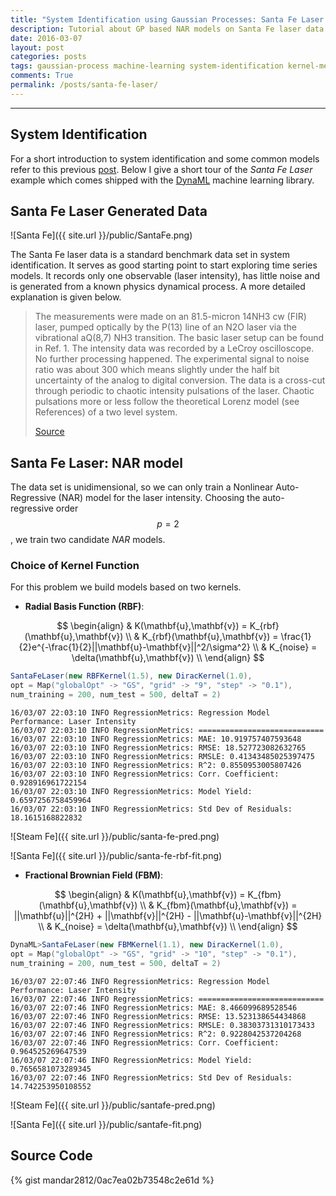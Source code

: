 ```yaml
---
title: "System Identification using Gaussian Processes: Santa Fe Laser Data Set"
description: Tutorial about GP based NAR models on Santa Fe laser data using DynaML
date: 2016-03-07
layout: post
categories: posts
tags: gaussian-process machine-learning system-identification kernel-methods santa-fe-laser
comments: True
permalink: /posts/santa-fe-laser/
---
```


------

## System Identification
For a short introduction to system identification and some common models refer to this previous [post](/posts/lssvm-power-plant). Below I give a short tour of the _Santa Fe Laser_ example which comes shipped with the [DynaML](https://github.com/mandar2812/DynaML) machine learning library.

## Santa Fe Laser Generated Data 

![Santa Fe]({{ site.url }}/public/SantaFe.png)

The Santa Fe laser data is a standard benchmark data set in system identification. It serves as good starting point to start exploring time series models. It records only one observable (laser intensity), has little noise and is generated from a known physics dynamical process. A more detailed explanation is given below.

>The measurements were made on an 81.5-micron 14NH3 cw (FIR) laser, pumped optically by the P(13) line of an N2O laser via the vibrational aQ(8,7) NH3 transition. The basic laser setup can be found in Ref. 1. The intensity data was recorded by a LeCroy oscilloscope. No further processing happened. The experimental signal to noise ratio was about 300 which means slightly under the half bit uncertainty of the analog to digital conversion. The data is a cross-cut through periodic to chaotic intensity pulsations of the laser. Chaotic pulsations more or less follow the theoretical Lorenz model (see References) of a two level system.
>
>[Source](http://www-psych.stanford.edu/~andreas/Time-Series/SantaFe.html)

## Santa Fe Laser: NAR model

The data set is unidimensional, so we can only train a Nonlinear Auto-Regressive (NAR) model for the laser intensity. Choosing the auto-regressive order $$ p = 2 $$, we train two candidate _NAR_ models.

### Choice of Kernel Function

For this problem we build models based on two kernels.

- **Radial Basis Function (RBF)**:

$$
	\begin{align}
		& K(\mathbf{u},\mathbf{v}) = K_{rbf}(\mathbf{u},\mathbf{v}) \\
		& K_{rbf}(\mathbf{u},\mathbf{v}) =  \frac{1}{2}e^{-\frac{1}{2}||\mathbf{u}-\mathbf{v}||^2/\sigma^2} \\
		& K_{noise} = \delta(\mathbf{u},\mathbf{v}) \\
	\end{align}
$$

```scala
SantaFeLaser(new RBFKernel(1.5), new DiracKernel(1.0),
opt = Map("globalOpt" -> "GS", "grid" -> "9", "step" -> "0.1"),
num_training = 200, num_test = 500, deltaT = 2)
```

```
16/03/07 22:03:10 INFO RegressionMetrics: Regression Model Performance: Laser Intensity
16/03/07 22:03:10 INFO RegressionMetrics: ============================
16/03/07 22:03:10 INFO RegressionMetrics: MAE: 10.919757407593648
16/03/07 22:03:10 INFO RegressionMetrics: RMSE: 18.527723082632765
16/03/07 22:03:10 INFO RegressionMetrics: RMSLE: 0.41343485025397475
16/03/07 22:03:10 INFO RegressionMetrics: R^2: 0.8550953005807426
16/03/07 22:03:10 INFO RegressionMetrics: Corr. Coefficient: 0.928916961722154
16/03/07 22:03:10 INFO RegressionMetrics: Model Yield: 0.6597256758459964
16/03/07 22:03:10 INFO RegressionMetrics: Std Dev of Residuals: 18.1615168822832
```

![Steam Fe]({{ site.url }}/public/santa-fe-pred.png)

![Santa Fe]({{ site.url }}/public/santa-fe-rbf-fit.png)


- **Fractional Brownian Field (FBM)**:

$$
	\begin{align}
		& K(\mathbf{u},\mathbf{v}) = K_{fbm}(\mathbf{u},\mathbf{v}) \\
		& K_{fbm}(\mathbf{u},\mathbf{v}) = ||\mathbf{u}||^{2H} + ||\mathbf{v}||^{2H} - ||\mathbf{u}-\mathbf{v}||^{2H} \\
		& K_{noise} = \delta(\mathbf{u},\mathbf{v}) \\
	\end{align}
$$

```scala
DynaML>SantaFeLaser(new FBMKernel(1.1), new DiracKernel(1.0),
opt = Map("globalOpt" -> "GS", "grid" -> "10", "step" -> "0.1"),
num_training = 200, num_test = 500, deltaT = 2)
```

```
16/03/07 22:07:46 INFO RegressionMetrics: Regression Model Performance: Laser Intensity
16/03/07 22:07:46 INFO RegressionMetrics: ============================
16/03/07 22:07:46 INFO RegressionMetrics: MAE: 8.466099689528546
16/03/07 22:07:46 INFO RegressionMetrics: RMSE: 13.523138654434868
16/03/07 22:07:46 INFO RegressionMetrics: RMSLE: 0.38303731310173433
16/03/07 22:07:46 INFO RegressionMetrics: R^2: 0.9228042537204268
16/03/07 22:07:46 INFO RegressionMetrics: Corr. Coefficient: 0.964525269647539
16/03/07 22:07:46 INFO RegressionMetrics: Model Yield: 0.7656581073289345
16/03/07 22:07:46 INFO RegressionMetrics: Std Dev of Residuals: 14.742253950108552
```

![Steam Fe]({{ site.url }}/public/santafe-pred.png)

![Santa Fe]({{ site.url }}/public/santafe-fit.png)

## Source Code

{% gist mandar2812/0ac7ea02b73548c2e61d %}
